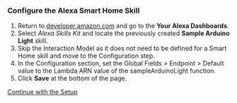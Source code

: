 ### Configure the Alexa Smart Home Skill

1. Return to [developer.amazon.com](developer.amazon.com) and go to the **Your Alexa Dashboards**.
2. Select _Alexa Skills Kit_ and locate the previously created **Sample Arduino Light** skill.
3. Skip the Interaction Model as it does not need to be defined for a Smart Home skill and move to the Configuration step.
4. In the Configuration section, set the Global Fields > Endpoint > Default value to the Lambda ARN value of the sampleArduinoLight function.
5. Click **Save** at the bottom of the page.


[Continue with the Setup](setup.md)